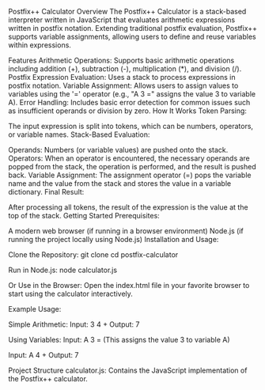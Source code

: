 Postfix++ Calculator
Overview
The Postfix++ Calculator is a stack-based interpreter written in JavaScript that evaluates arithmetic expressions written in postfix notation. Extending traditional postfix evaluation, Postfix++ supports variable assignments, allowing users to define and reuse variables within expressions.

Features
Arithmetic Operations: Supports basic arithmetic operations including addition (+), subtraction (-), multiplication (*), and division (/).
Postfix Expression Evaluation: Uses a stack to process expressions in postfix notation.
Variable Assignment: Allows users to assign values to variables using the '=' operator (e.g., "A 3 =" assigns the value 3 to variable A).
Error Handling: Includes basic error detection for common issues such as insufficient operands or division by zero.
How It Works
Token Parsing:

The input expression is split into tokens, which can be numbers, operators, or variable names.
Stack-Based Evaluation:

Operands: Numbers (or variable values) are pushed onto the stack.
Operators: When an operator is encountered, the necessary operands are popped from the stack, the operation is performed, and the result is pushed back.
Variable Assignment: The assignment operator (=) pops the variable name and the value from the stack and stores the value in a variable dictionary.
Final Result:

After processing all tokens, the result of the expression is the value at the top of the stack.
Getting Started
Prerequisites:

A modern web browser (if running in a browser environment)
Node.js (if running the project locally using Node.js)
Installation and Usage:

Clone the Repository: git clone <repository-url> cd postfix-calculator

Run in Node.js: node calculator.js

Or Use in the Browser: Open the index.html file in your favorite browser to start using the calculator interactively.

Example Usage:

Simple Arithmetic: Input: 3 4 + Output: 7

Using Variables: Input: A 3 = (This assigns the value 3 to variable A)

Input: A 4 + Output: 7



Project Structure
calculator.js: Contains the JavaScript implementation of the Postfix++ calculator.




